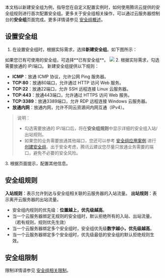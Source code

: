 本文档以新建安全组为例，指导您在自定义配置实例时，如何使用腾讯云提供的安全组规则进行首次配置安全组。更多关于安全组相关操作，可以通过云服务器控制台的**安全组**页面完成。更多详情请参见 [安全组概述](https://cloud.tencent.com/document/product/213/12452)。


## 设置安全组
1. 在设置安全组时，根据实际需求，选择**新建安全组**。如下图所示：
<dx-alert infotype="explain" title="">
如果您已有可使用的安全组，可选择**已有安全组**。
</dx-alert>
<img src="https://qcloudimg.tencent-cloud.cn/raw/aabcef282bcc019508ef4c8612d61a50.png"/>
2. 根据实际需求，勾选需要放通的 IP/端口。
新建安全组提供以下规则：<ul>
<li><b>ICMP</b>：放通 ICMP 协议，允许公网 Ping 服务器。</li>
<li><b>TCP:80</b>：放通80端口，允许通过 HTTP 访问 Web 服务。</li></li>
<li><b>TCP:22</b>：放通22端口，允许 SSH 远程连接 Linux 云服务器。</li>
<li><b>TCP:443</b>：放通443端口，允许通过 HTTPS 访问 Web 服务。</li>
<li><b>TCP:3389</b>：放通3389端口，允许 RDP 远程连接 Windows 云服务器。</li>
<li><b>放通内网</b>：放通内网，允许不同云资源间内网互通（IPv4）。</li></ul>
<blockquote class="d-mod-explain">
<div class="d-mod-title d-explain-title">
<i class="d-icon-explain"></i>说明：
</div>
<ul><li>勾选需要放通的 IP/端口后，将在<b>安全组规则</b>中显示详细的安全组入站/出站规则。</li><li>如果您的业务需要放通其他端口，您还可以参考 <a href="https://cloud.tencent.com/document/product/213/34601">安全组应用案例</a> 进行  <a href="https://cloud.tencent.com/document/product/213/39738">创建安全组</a>。出于安全考虑，腾讯云建议您尽量只放通业务需要的端口，避免不必要的安全风险。
</li></ul>
</blockquote>
3. 根据页面提示，配置其他信息。

## 安全组规则

**入站规则**：表示允许到达与安全组相关联的云服务器的入站流量。
**出站规则**：表示离开云服务器的出站流量。

- 安全组内规则的优先级：**位置越上，优先级越高**。
- 当一个云服务器绑定无规则的安全组时，默认拒绝所有的入站、出站流量。（若有规则，规则优先生效）
- 当一个云服务器绑定多个安全组时，安全组优先级**数字越小，优先级越高**。
- 当一个云服务器绑定多个安全组时，优先级最低的安全组的默认拒绝规则生效。

## 安全组限制

限制详情请参见 [安全组相关限制](https://cloud.tencent.com/document/product/213/15379#.E5.AE.89.E5.85.A8.E7.BB.84.E7.9B.B8.E5.85.B3.E9.99.90.E5.88.B6)。


